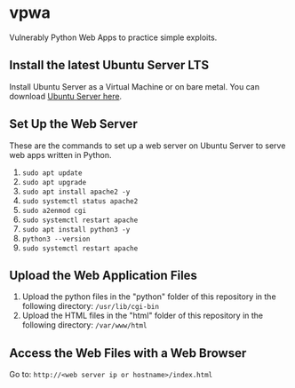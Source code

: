 # vpwa
Vulnerably Python Web Apps to practice simple exploits.
## Install the latest Ubuntu Server LTS
Install Ubuntu Server as a Virtual Machine or on bare metal.  You can download [Ubuntu Server here](https://ubuntu.com/download/server).
## Set Up the Web Server
These are the commands to set up a web server on Ubuntu Server to serve web apps written in Python.
1. `sudo apt update`
2. `sudo apt upgrade`
3. `sudo apt install apache2 -y`
4. `sudo systemctl status apache2`
5. `sudo a2enmod cgi`
6. `sudo systemctl restart apache`
7. `sudo apt install python3 -y`
8. `python3 --version`
9. `sudo systemctl restart apache`
## Upload the Web Application Files
1. Upload the python files in the "python" folder of this repository in the following directory: `/usr/lib/cgi-bin`
2. Upload the HTML files in the "html" folder of this repository in the following directory: `/var/www/html`
## Access the Web Files with a Web Browser
Go to: `http://<web server ip or hostname>/index.html`
